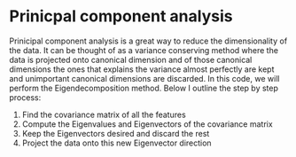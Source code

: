 # Prinicpal component analysis 

Prinicipal component analysis is a great way to reduce the dimensionality of the data. It can be thought of as a variance conserving method where the data is projected onto canonical dimension and of those canonical dimensions the ones that explains the variance almost perfectly are kept and unimportant canonical dimensions are discarded. In this code, we will perform the Eigendecomposition method. Below I outline the step by step process:

1. Find the covariance matrix of all the features
2. Compute the Eigenvalues and Eigenvectors of the covariance matrix
3. Keep the Eigenvectors desired and discard the rest
4. Project the data onto this new Eigenvector direction